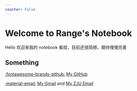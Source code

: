 ```yaml
---
counter: False
---
```


# Welcome to Range's Notebook

Hello 欢迎来我的 notebook 看捏，目前还很简陋，期待慢慢完善

## Something

[:fontawesome-brands-github:](https://github.com/norangehere) [My GitHub](https://github.com/norangehere)

[:material-email:](mailto:lraningfoer@gmail.com) [My Gmail](mailto:lraningfoer@gmail.com) and [My ZJU Email](mailto:3220106049@zju.edu.cn)
